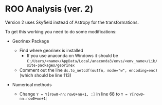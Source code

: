 # ROO Analysis (ver. 2)

Version 2 uses Skyfield instead of Astropy for the transformations.

To get this working you need to do some modifications:

* Georinex Package

    * Find where georinex is installed
        * If you use anaconda on Windows it should be `C:/Users/<name>/AppData/Local/anaconda3/envs/<env_name>/Lib/site-packages/georinex`
    * Comment out the line `ds.to_netcdf(outfn, mode="w", encoding=enc)` (which should be line 113)

* Numerical methods

    * Change `Y = Y[row0-nn:row0+nn+1, :]` in line 68 to `Y = Y[row0-nn:row0+nn+1]`
 
